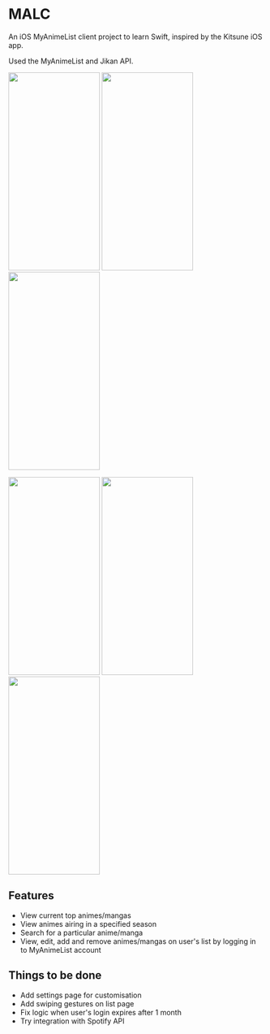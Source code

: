 # MALC

An iOS MyAnimeList client project to learn Swift, inspired by the Kitsune iOS app.

Used the MyAnimeList and Jikan API. 

<img src="https://github.com/trgao/MALC/blob/main/images/top.png" width="180" height="390"/> <img src="https://github.com/trgao/MALC/blob/main/images/seasons.png" width="180" height="390"/> <img src="https://github.com/trgao/MALC/blob/main/images/search.png" width="180" height="390"/>

<img src="https://github.com/trgao/MALC/blob/main/images/list.png" width="180" height="390"/> <img src="https://github.com/trgao/MALC/blob/main/images/anime.png" width="180" height="390"/> <img src="https://github.com/trgao/MALC/blob/main/images/edit.png" width="180" height="390"/>

## Features

* View current top animes/mangas
* View animes airing in a specified season
* Search for a particular anime/manga
* View, edit, add and remove animes/mangas on user's list by logging in to MyAnimeList account

## Things to be done

* Add settings page for customisation
* Add swiping gestures on list page
* Fix logic when user's login expires after 1 month
* Try integration with Spotify API
